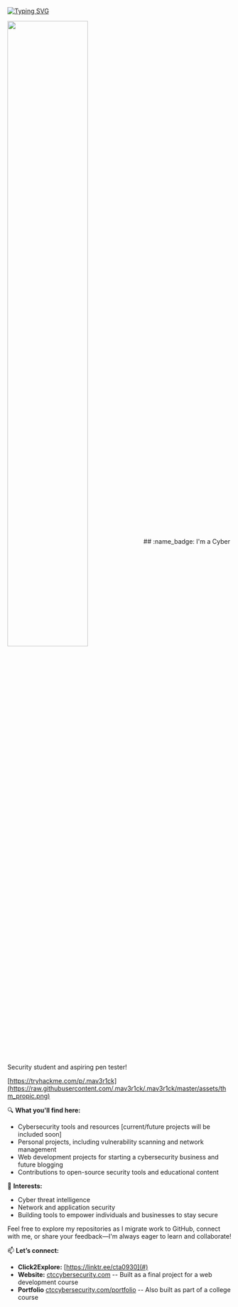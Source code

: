 [![Typing SVG](https://readme-typing-svg.herokuapp.com?font=Hack&color=%239315B7&lines=What's+up!+I'm+C.T.+-+aka+mav3r1ck)](https://git.io/typing-svg)

<img width="60%" align="center" src="https://cdn.pixabay.com/photo/2020/05/25/08/54/banner-5217683_1280.jpg" />
## :name_badge: I'm a Cyber Security student and aspiring pen tester!

[https://tryhackme.com/p/.mav3r1ck](https://raw.githubusercontent.com/.mav3r1ck/.mav3r1ck/master/assets/thm_propic.png)

🔍 **What you'll find here:**
- Cybersecurity tools and resources [current/future projects will be included soon]
- Personal projects, including vulnerability scanning and network management
- Web development projects for starting a cybersecurity business and future blogging
- Contributions to open-source security tools and educational content

🌟 **Interests:**
- Cyber threat intelligence
- Network and application security
- Building tools to empower individuals and businesses to stay secure

Feel free to explore my repositories as I migrate work to GitHub, connect with me, or share your feedback—I'm always eager to learn and collaborate!

📫 **Let’s connect:**
- **Click2Explore:** [https://linktr.ee/cta0930](#)
- **Website:** [ctccybersecurity.com](https://ctccybersecurity.com) -- Built as a final project for a web development course
- **Portfolio** [ctccybersecurity.com/portfolio](https://ctccybersecurity.com/portfolio) -- Also built as part of a college course

